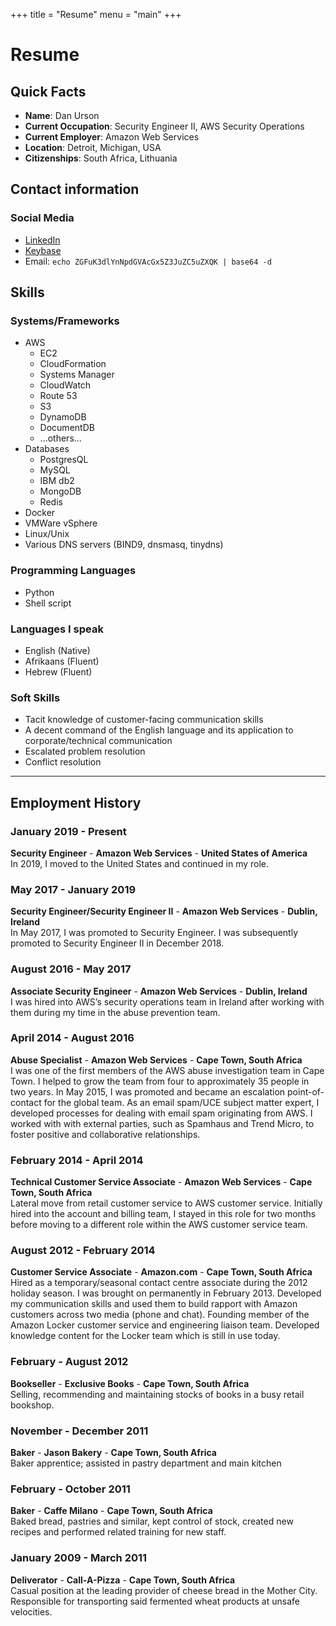 +++
title = "Resume"
menu = "main"
+++

# Resume

## Quick Facts

* **Name**: Dan Urson
* **Current Occupation**: Security Engineer II, AWS Security Operations
* **Current Employer**: Amazon Web Services
* **Location**: Detroit, Michigan, USA
* **Citizenships**: South Africa, Lithuania

## Contact information

### Social Media

* [LinkedIn](https://linkedin.com/in/durson)
* [Keybase](https://keybase.io/durson)
* Email: `echo ZGFuK3dlYnNpdGVAcGx5Z3JuZC5uZXQK | base64 -d`

## Skills

### Systems/Frameworks

* AWS
  * EC2
  * CloudFormation
  * Systems Manager
  * CloudWatch
  * Route 53
  * S3
  * DynamoDB
  * DocumentDB
  * ...others...
* Databases
  * PostgresQL
  * MySQL
  * IBM db2
  * MongoDB
  * Redis
* Docker
* VMWare vSphere
* Linux/Unix
* Various DNS servers (BIND9, dnsmasq, tinydns)

### Programming Languages

* Python
* Shell script

### Languages I speak

* English (Native)
* Afrikaans (Fluent)
* Hebrew (Fluent)

### Soft Skills

* Tacit knowledge of customer-facing communication skills
* A decent command of the English language and its application to corporate/technical communication
* Escalated problem resolution
* Conflict resolution

---

## Employment History

### January 2019 - Present  

**Security Engineer** - **Amazon Web Services** - **United States of America**  
    In 2019, I moved to the United States and continued in my role.

### May 2017 - January 2019

**Security Engineer/Security Engineer II** - **Amazon Web Services** - **Dublin, Ireland**  
    In May 2017, I was promoted to Security Engineer. I was subsequently promoted to Security Engineer II in December 2018.

### August 2016 - May 2017

**Associate Security Engineer** - **Amazon Web Services** - **Dublin, Ireland**  
    I was hired into AWS’s security operations team in Ireland after working with them during my time in the abuse prevention team.

### April 2014 - August 2016

**Abuse Specialist** - **Amazon Web Services** - **Cape Town, South Africa**  
    I was one of the first members of the AWS abuse investigation team in Cape Town. I helped to grow the team from four to approximately 35 people in two years. In May 2015, I was promoted and became an escalation point-of-contact for the global team. As an email spam/UCE subject matter expert, I developed processes for dealing with email spam originating from AWS. I worked with with external parties, such as Spamhaus and Trend Micro, to foster positive and collaborative relationships.

### February 2014 - April 2014

**Technical Customer Service Associate** - **Amazon Web Services** - **Cape Town, South Africa**  
    Lateral move from retail customer service to AWS customer service. Initially hired into the account and billing team, I stayed in this role for two months before moving to a different role within the AWS customer service team.

### August 2012 - February 2014

**Customer Service Associate** - **Amazon.com** - **Cape Town, South Africa**  
    Hired as a temporary/seasonal contact centre associate during the 2012 holiday season. I was brought on permanently in February 2013. Developed my communication skills and used them to build rapport with Amazon customers across two media (phone and chat). Founding member of the Amazon Locker customer service and engineering liaison team. Developed knowledge content for the Locker team which is still in use today.

### February - August 2012

**Bookseller** - **Exclusive Books** - **Cape Town, South Africa**  
Selling, recommending and maintaining stocks of books in a busy retail bookshop.

### November - December 2011

**Baker** - **Jason Bakery** - **Cape Town, South Africa**  
    Baker apprentice; assisted in pastry department and main kitchen

### February - October 2011

**Baker** - **Caffe Milano** - **Cape Town, South Africa**  
    Baked bread, pastries and similar, kept control of stock, created new recipes and performed related training for new staff.

### January 2009 - March 2011

**Deliverator** - **Call-A-Pizza** - **Cape Town, South Africa**  
    Casual position at the leading provider of cheese bread in the Mother City. Responsible for transporting said fermented wheat products at unsafe velocities.

